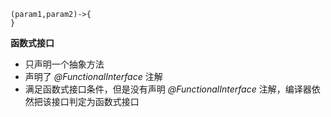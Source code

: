```
(param1,param2)->{
}
```
**函数式接口**
* 只声明一个抽象方法
* 声明了 _@FunctionalInterface_ 注解
* 满足函数式接口条件，但是没有声明 _@FunctionalInterface_ 注解，编译器依然把该接口判定为函数式接口